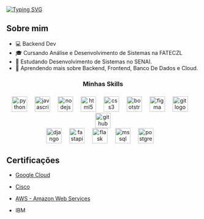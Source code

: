 [![Typing SVG](https://readme-typing-svg.herokuapp.com?font=Fira+Code&size=40&duration=2000&pause=2000&color=4911F7&center=true&vCenter=true&width=1000&lines=Ol%C3%A1+mundo!;Bem+vindo+ao+meu+perfil)](https://git.io/typing-svg)
## Sobre mim

- 💻 Backend Dev
- 🎓 Cursando Análise e Desenvolvimento de Sistemas na FATECZL
- 📘 Estudando Desenvolvimento de Sistemas no SENAI.
- 🌱 Aprendendo mais sobre Backend, Frontend, Banco De Dados e Cloud.


###

<h3 align="center">Minhas Skills</h3>

###

<div align="center">
  <img src="https://cdn.jsdelivr.net/gh/devicons/devicon/icons/python/python-original.svg" height="40" alt="python logo"  />
  <img width="12" />
  <img src="https://cdn.jsdelivr.net/gh/devicons/devicon/icons/javascript/javascript-original.svg" height="40" alt="javascript logo"  />
  <img width="12" />
  <img src="https://cdn.jsdelivr.net/gh/devicons/devicon/icons/nodejs/nodejs-original.svg" height="40" alt="nodejs logo"  />
  <img width="12" />
  <img src="https://cdn.jsdelivr.net/gh/devicons/devicon/icons/html5/html5-original.svg" height="40" alt="html5 logo"  />
  <img width="12" />
  <img src="https://cdn.jsdelivr.net/gh/devicons/devicon/icons/css3/css3-original.svg" height="40" alt="css3 logo"  />
  <img width="12" />
  <img src="https://cdn.jsdelivr.net/gh/devicons/devicon/icons/bootstrap/bootstrap-original.svg" height="40" alt="bootstrap logo"  />
  <img width="12" />
  <img src="https://cdn.jsdelivr.net/gh/devicons/devicon/icons/figma/figma-original.svg" height="40" alt="figma logo"  />
  <img width="12" />
  <img src="https://cdn.jsdelivr.net/gh/devicons/devicon/icons/git/git-original.svg" height="40" alt="git logo"  />
  <img width="12" />
  <img src="https://cdn.jsdelivr.net/gh/devicons/devicon/icons/github/github-original.svg" height="40" alt="github logo"  />
</div>
<div align="center">
  <img src="https://cdn.jsdelivr.net/gh/devicons/devicon@latest/icons/django/django-plain.svg" height="40" alt="django logo"  />
  <img width="12" />
  <img src="https://cdn.jsdelivr.net/gh/devicons/devicon@latest/icons/fastapi/fastapi-original.svg" height="40" alt="fastapi logo"  />
  <img width="12" />
  <img src="https://cdn.jsdelivr.net/gh/devicons/devicon@latest/icons/flask/flask-original.svg" height="40" alt="flask logo"  />
  <img width="12" />
  <img src="https://cdn.jsdelivr.net/gh/devicons/devicon@latest/icons/microsoftsqlserver/microsoftsqlserver-plain.svg" height="40" alt="mssql logo"  />
  <img width="12" />
  <img src="https://cdn.jsdelivr.net/gh/devicons/devicon@latest/icons/postgresql/postgresql-original.svg" height="40" alt="postgresql logo"  />
  <img width="12" />
</div>

###

## Certificações
- <a href="https://www.cloudskillsboost.google/public_profiles/3c78d89c-12ed-44ff-9ab0-fb7360d34e65"> Google Cloud </a><br>

- <a href="https://www.credly.com/users/arthur-correia.c6e8cc27">Cisco</a><br>

- <a href="https://www.credly.com/users/arthur-correia.c6e8cc27">AWS - Amazon Web Services</a><br>

- IBM<br>